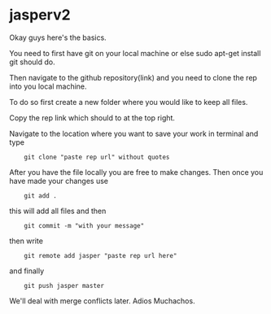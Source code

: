 # jasperv2

Okay guys here's the basics.

You need to first have git on your local machine or else sudo apt-get install git should do.

Then navigate to the github repository(link) and you need to clone the rep into you local machine.

To do so first create a new folder where you would like to keep all files.

Copy the rep link which should to at the top right.

Navigate to the location where you want to save your work in terminal and type

        git clone "paste rep url" without quotes

After you have the file locally you are free to make changes. Then once you have made your changes use

        git add .

this will add all files and then

        git commit -m "with your message"

then write

        git remote add jasper "paste rep url here"

and finally

        git push jasper master

We'll deal with merge conflicts later. Adios Muchachos.
